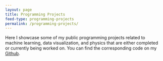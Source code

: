 ```yaml
---
layout: page
title: Programming Projects
feed-type: programming-projects
permalink: /programming-projects/
---
```

Here I showcase some of my public programming projects related to machine learning, data visualization, and physics that are either completed or currently being worked on. You can find the corresponding code on my <a href="https://github.com/WilliamBidle" target = "_blank">Github</a>. 

